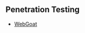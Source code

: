 ## Penetration Testing 

- [WebGoat](https://www.youtube.com/playlist?list=PLrHVSJmDPvlqxCfBhPuksHdpViPyeZTsF&pbjreload=10)
